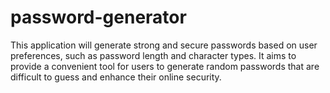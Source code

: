# password-generator
This application will generate strong and secure passwords based on user preferences, such as password length and character types. It aims to provide a convenient tool for users to generate random passwords that are difficult to guess and enhance their online security.

